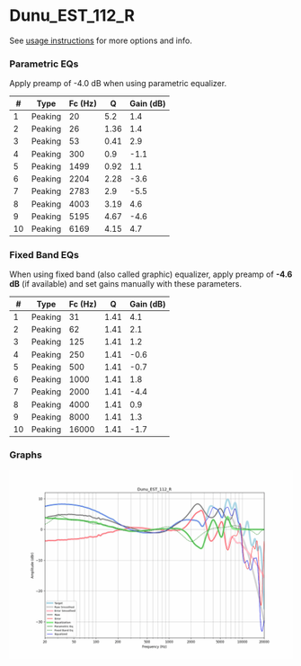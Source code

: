 # Dunu_EST_112_R
See [usage instructions](https://github.com/jaakkopasanen/AutoEq#usage) for more options and info.

### Parametric EQs
Apply preamp of -4.0 dB when using parametric equalizer.

|   # | Type    |   Fc (Hz) |    Q |   Gain (dB) |
|-----|---------|-----------|------|-------------|
|   1 | Peaking |        20 | 5.2  |         1.4 |
|   2 | Peaking |        26 | 1.36 |         1.4 |
|   3 | Peaking |        53 | 0.41 |         2.9 |
|   4 | Peaking |       300 | 0.9  |        -1.1 |
|   5 | Peaking |      1499 | 0.92 |         1.1 |
|   6 | Peaking |      2204 | 2.28 |        -3.6 |
|   7 | Peaking |      2783 | 2.9  |        -5.5 |
|   8 | Peaking |      4003 | 3.19 |         4.6 |
|   9 | Peaking |      5195 | 4.67 |        -4.6 |
|  10 | Peaking |      6169 | 4.15 |         4.7 |

### Fixed Band EQs
When using fixed band (also called graphic) equalizer, apply preamp of **-4.6 dB** (if available) and set gains manually with these parameters.

|   # | Type    |   Fc (Hz) |    Q |   Gain (dB) |
|-----|---------|-----------|------|-------------|
|   1 | Peaking |        31 | 1.41 |         4.1 |
|   2 | Peaking |        62 | 1.41 |         2.1 |
|   3 | Peaking |       125 | 1.41 |         1.2 |
|   4 | Peaking |       250 | 1.41 |        -0.6 |
|   5 | Peaking |       500 | 1.41 |        -0.7 |
|   6 | Peaking |      1000 | 1.41 |         1.8 |
|   7 | Peaking |      2000 | 1.41 |        -4.4 |
|   8 | Peaking |      4000 | 1.41 |         0.9 |
|   9 | Peaking |      8000 | 1.41 |         1.3 |
|  10 | Peaking |     16000 | 1.41 |        -1.7 |

### Graphs
![](./Dunu_EST_112_R.png)
